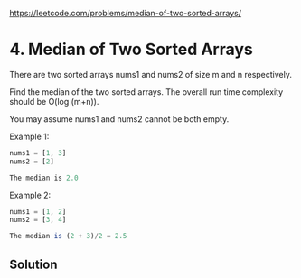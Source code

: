 https://leetcode.com/problems/median-of-two-sorted-arrays/
# 4. Median of Two Sorted Arrays

There are two sorted arrays nums1 and nums2 of size m and n respectively.

Find the median of the two sorted arrays. The overall run time complexity should be O(log (m+n)).

You may assume nums1 and nums2 cannot be both empty.

Example 1:
```javascript
nums1 = [1, 3]
nums2 = [2]

The median is 2.0
```

Example 2:
```javascript
nums1 = [1, 2]
nums2 = [3, 4]

The median is (2 + 3)/2 = 2.5
```

## Solution

